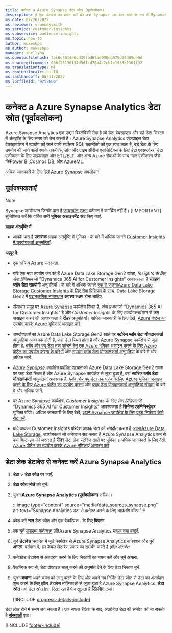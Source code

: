 ```yaml
---
title: कनेक्ट a Azure Synapse डेटा स्रोत (पूर्वावलोकन)
description: में एक डेटाबेस का प्रयोग करें Azure Synapse एक डेटा स्रोत के रूप में Dynamics 365 Customer Insights.
ms.date: 07/26/2022
ms.reviewer: v-wendysmith
ms.service: customer-insights
ms.subservice: audience-insights
ms.topic: how-to
author: mukeshpo
ms.author: mukeshpo
manager: shellyha
ms.openlocfilehash: 7bc0c3614e6dd39fbd65ae098ed679d95d09de9d
ms.sourcegitcommit: 086f75136132d561cd78a4c2cb1e1933e2301f32
ms.translationtype: MT
ms.contentlocale: hi-IN
ms.lasthandoff: 08/11/2022
ms.locfileid: "9259800"
---
```

# <a name="connect-an-azure-synapse-analytics-data-source-preview"></a>कनेक्ट a Azure Synapse Analytics डेटा स्रोत (पूर्वावलोकन)

Azure Synapse Analytics एक उद्यम विश्लेषिकी सेवा है जो डेटा वेयरहाउस और बड़े डेटा सिस्टम में अंतर्दृष्टि के लिए समय को तेज करती है। Azure Synapse Analytics एंटरप्राइज़ डेटा वेयरहाउसिंग में उपयोग की जाने वाली सर्वोत्तम SQL तकनीकों को एक साथ लाता है, बड़े डेटा के लिए उपयोग की जाने वाली स्पार्क तकनीकें, लॉग और टाइम सीरीज़ एनालिटिक्स के लिए डेटा एक्सप्लोरर, डेटा एकीकरण के लिए पाइपलाइन और ETL/ELT, और अन्य Azure सेवाओं के साथ गहन एकीकरण जैसे किPower BI,Cosmos DB, और AzureML.

अधिक जानकारी के लिए देखें [Azure Synapse अवलोकन](/azure/synapse-analytics/overview-what-is).

## <a name="prerequisites"></a>पूर्वावश्यकताएँ

> [!NOTE]
> Synapse कार्यस्थान जिनके पास है [फ़ायरवॉल सक्षम](/azure/synapse-analytics/security/synapse-workspace-ip-firewall) वर्तमान में समर्थित नहीं हैं।
> [!IMPORTANT]
> सुनिश्चित करें कि वर्णित सभी **भूमिका असाइनमेंट** सेट किए जाएं.  

**ग्राहक अंतर्दृष्टि में**:

* आपके पास है **प्रशासक** ग्राहक अंतर्दृष्टि में भूमिका। के बारे में अधिक जानने [Customer Insights में उपयोगकर्ता अनुमतियाँ](permissions.md#add-users).

**अज़ूर में**:

- एक सक्रिय Azure सदस्यता.

- यदि एक नया उपयोग कर रहे हैं Azure Data Lake Storage Gen2 खाता, *Insights के लिए सेवा प्रिंसिपल* जो "Dynamics 365 AI for Customer Insights" आवश्यकता है **संग्रहण ब्लॉब डेटा सहयोगी** अनुमतियाँ। के बारे में अधिक जानने [एक से जुड़नाAzure Data Lake Storage Customer Insights के लिए सेवा प्रिंसिपल के साथ](connect-service-principal.md). Data Lake Storage Gen2 में [पदानुक्रमिक नामस्थान](/azure/storage/blobs/data-lake-storage-namespace) **अवश्य** सक्षम होना चाहिए.

- संसाधन समूह पर Azure Synapse कार्यक्षेत्र स्थित है, *सेवा प्रधान* जो "Dynamics 365 AI for Customer Insights" है और *Customer Insights के लिए उपयोगकर्ता* कम से कम असाइन करने की आवश्यकता है **रीडर** अनुमतियाँ। अधिक जानकारी के लिए देखें, [Azure पोर्टल का उपयोग करके Azure भूमिकाएं असाइन करें](/azure/role-based-access-control/role-assignments-portal).

- *उपयोगकर्ता* को Azure Data Lake Storage Gen2 खाते पर **स्टोरेज ब्लॉब डेटा योगदानकर्ता** अनुमतियां आवश्यक होती हैं, जहां डेटा स्थित होता है और Azure Synapse कार्यक्षेत्र से जुड़ा होता है. [ब्लॉब और क्यू डेटा तक पहुंचने हेतु एक Azure भूमिका असाइन करने के लिए Azure पोर्टल का उपयोग करना के बारे में](/azure/storage/common/storage-auth-aad-rbac-portal) और [संग्रहण ब्लॉब डेटा योगदानकर्ता अनुमतियां](/azure/role-based-access-control/built-in-roles#storage-blob-data-contributor) के बारे में और अधिक जानें.

- *[Azure Synapse कार्यक्षेत्र प्रबंधित पहचान](/azure/synapse-analytics/security/synapse-workspace-managed-identity)* को Azure Data Lake Storage Gen2 खाता पर जहां डेटा स्थित है और Azure Synapse कार्यक्षेत्र से जुड़ा हुआ है, वहां **स्टोरेज ब्लॉब डेटा योगदानकर्ता** अनुमतियां आवश्यक हैं. [ब्लॉब और क्यू डेटा तक पहुंच के लिए Azure भूमिका असाइन करने के लिए Azure पोर्टल का उपयोग करना](/azure/storage/common/storage-auth-aad-rbac-portal) और [ब्लॉब डेटा योगदानकर्ता अनुमतियां संग्रहण](/azure/role-based-access-control/built-in-roles#storage-blob-data-contributor) के बारे में और अधिक जानें.

- पर Azure Synapse कार्यक्षेत्र, *Customer Insights के लिए सेवा प्रिंसिपल* जो "Dynamics 365 AI for Customer Insights" आवश्यकता है **सिनैप्स एडमिनिस्ट्रेटर** भूमिका सौंपी। अधिक जानकारी के लिए देखें, [अपने Synapse कार्यक्षेत्र के लिए पहुंच नियंत्रण कैसे सेट करें](/azure/synapse-analytics/security/how-to-set-up-access-control).

- यदि आपका Customer Insights परिवेश आपके डेटा को संग्रहीत करता है [अपनाAzure Data Lake Storage](own-data-lake-storage.md), उपयोगकर्ता जो कनेक्शन सेट करता है Azure Synapse Analytics कम से कम बिल्ट-इन की जरूरत है **रीडर** डेटा लेक स्टोरेज खाते पर भूमिका। अधिक जानकारी के लिए देखें, [Azure पोर्टल का उपयोग करके Azure भूमिकाएं असाइन करें](/azure/role-based-access-control/role-assignments-portal).

## <a name="connect-to-the-data-lake-database-in-azure-synapse-analytics"></a>डेटा लेक डेटाबेस से कनेक्ट करें Azure Synapse Analytics

1. **डेटा** > **डेटा स्रोत** पर जाएँ.

1. **डेटा स्रोत जोड़ें** को चुनें.

1. चुनना**Azure Synapse Analytics (पूर्वावलोकन)** तरीका।

   :::image type="content" source="media/data_sources_synapse.png" alt-text="Synapse Analytics डेटा से कनेक्ट करने के लिए डायलॉग बॉक्स":::
  
1. प्रवेश करें **नाम** डेटा स्रोत और एक वैकल्पिक . के लिए **विवरण**.

1. एक चुनें [उपलब्ध कनेक्शन](connections.md) प्रतिAzure Synapse Analytics या[एक नया बनाएँ](export-azure-synapse-analytics.md#set-up-connection-to-azure-synapse).

1. चुनें **डेटाबेस** चयनित में जुड़े कार्यक्षेत्र से Azure Synapse Analytics कनेक्शन और चुनें **अगला**. वर्तमान में, हम केवल डेटाबेस प्रकार का समर्थन करते हैं *झील डेटाबेस*.

1. कनेक्टेड डेटाबेस से अंतर्ग्रहण करने के लिए निकायों का चयन करें और चुनें **अगला**.

1. वैकल्पिक रूप से, डेटा प्रोफ़ाइल चालू करने की अनुमति देने के लिए डेटा निकाय चुनें.

1. चुनना**बचाना** अपने चयन को लागू करने के लिए और अपने नव निर्मित डेटा स्रोत से डेटा का अंतर्ग्रहण शुरू करने के लिए झील डेटाबेस तालिकाओं से जुड़ा हुआ है Azure Synapse Analytics. **डेटा स्रोत** नया डेटा स्रोत in . दिखा रहा है पेज खुलता है **रिफ्रेशिंग** दर्जा।

   [!INCLUDE [progress-details-include](includes/progress-details-pane.md)]

डेटा लोड होने में समय लग सकता है। एक सफल रीफ़्रेश के बाद, अंतर्ग्रहीत डेटा की समीक्षा की जा सकती है [**संस्थाओं**](entities.md) पृष्ठ।

[!INCLUDE [footer-include](includes/footer-banner.md)]
